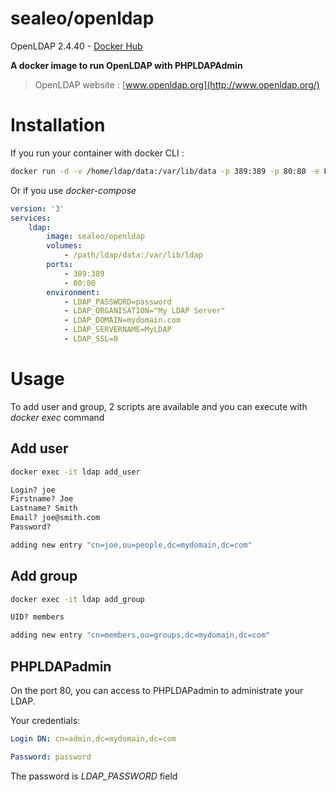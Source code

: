 # sealeo/openldap

[hub]: https://hub.docker.com/r/sealeo/openldap/

OpenLDAP 2.4.40 - [Docker Hub](https://hub.docker.com/r/sealeo/openldap/) 

**A docker image to run OpenLDAP with PHPLDAPAdmin**

> OpenLDAP website : [www.openldap.org](http://www.openldap.org/)

# Installation

If you run your container with docker CLI :
```bash
docker run -d -v /home/ldap/data:/var/lib/data -p 389:389 -p 80:80 -e LDAP_PASSWORD=password -e LDAP_ORGANISATION="My LDAP Server" -e LDAP_DOMAIN=mydomain.com -e LDAP_SERVERNAME=MyLDAP --name ldap sealeo/openldap
```

Or if you use *docker-compose*

```yaml
version: '3'
services:
	ldap:
		image: sealeo/openldap
		volumes:
			- /path/ldap/data:/var/lib/ldap
		ports:
			- 389:389
			- 80:80
		environment:
			- LDAP_PASSWORD=password
			- LDAP_ORGANISATION="My LDAP Server"
			- LDAP_DOMAIN=mydomain.com
			- LDAP_SERVERNAME=MyLDAP
			- LDAP_SSL=0
```

# Usage

To add user and group, 2 scripts are available and you can execute with *docker exec* command

## Add user

```bash
docker exec -it ldap add_user

Login? joe
Firstname? Joe
Lastname? Smith
Email? joe@smith.com
Password?

adding new entry "cn=joe,ou=people,dc=mydomain,dc=com"
```

## Add group

```bash
docker exec -it ldap add_group

UID? members

adding new entry "cn=members,ou=groups,dc=mydomain,dc=com"
```

## PHPLDAPadmin

On the port 80, you can access to PHPLDAPadmin to administrate your LDAP.

Your credentials:
```yaml
Login DN: cn=admin,dc=mydomain,dc=com

Password: password
```
The password is *LDAP_PASSWORD* field
